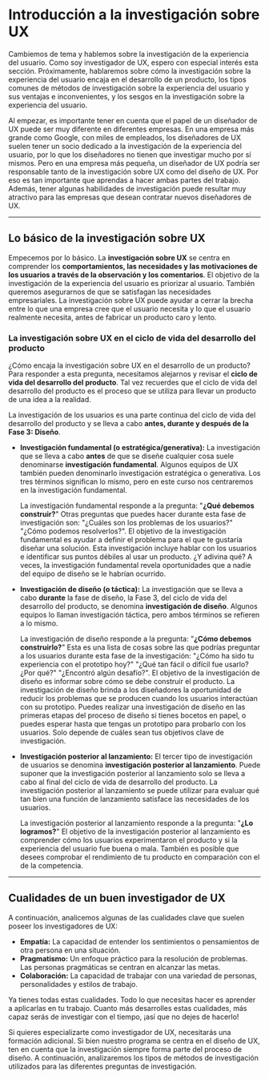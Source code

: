 # Introducción a la investigación sobre UX

Cambiemos de tema y hablemos sobre la investigación de la experiencia del usuario. Como soy investigador de UX, espero con especial interés esta sección. Próximamente, hablaremos sobre cómo la investigación sobre la experiencia del usuario encaja en el desarrollo de un producto, los tipos comunes de métodos de investigación sobre la experiencia del usuario y sus ventajas e inconvenientes, y los sesgos en la investigación sobre la experiencia del usuario.

Al empezar, es importante tener en cuenta que el papel de un diseñador de UX puede ser muy diferente en diferentes empresas. En una empresa más grande como Google, con miles de empleados, los diseñadores de UX suelen tener un socio dedicado a la investigación de la experiencia del usuario, por lo que los diseñadores no tienen que investigar mucho por sí mismos. Pero en una empresa más pequeña, un diseñador de UX podría ser responsable tanto de la investigación sobre UX como del diseño de UX. Por eso es tan importante que aprendas a hacer ambas partes del trabajo. Además, tener algunas habilidades de investigación puede resultar muy atractivo para las empresas que desean contratar nuevos diseñadores de UX.

---

## Lo básico de la investigación sobre UX

Empecemos por lo básico. La **investigación sobre UX** se centra en comprender los **comportamientos, las necesidades y las motivaciones de los usuarios a través de la observación y los comentarios**. El objetivo de la investigación de la experiencia del usuario es priorizar al usuario. También queremos asegurarnos de que se satisfagan las necesidades empresariales. La investigación sobre UX puede ayudar a cerrar la brecha entre lo que una empresa cree que el usuario necesita y lo que el usuario realmente necesita, antes de fabricar un producto caro y lento.

### La investigación sobre UX en el ciclo de vida del desarrollo del producto

¿Cómo encaja la investigación sobre UX en el desarrollo de un producto? Para responder a esta pregunta, necesitamos alejarnos y revisar el **ciclo de vida del desarrollo del producto**. Tal vez recuerdes que el ciclo de vida del desarrollo del producto es el proceso que se utiliza para llevar un producto de una idea a la realidad.

La investigación de los usuarios es una parte continua del ciclo de vida del desarrollo del producto y se lleva a cabo **antes, durante y después de la Fase 3: Diseño**.

* **Investigación fundamental (o estratégica/generativa):** La investigación que se lleva a cabo **antes** de que se diseñe cualquier cosa suele denominarse **investigación fundamental**. Algunos equipos de UX también pueden denominarlo investigación estratégica o generativa. Los tres términos significan lo mismo, pero en este curso nos centraremos en la investigación fundamental.

    La investigación fundamental responde a la pregunta: "**¿Qué debemos construir?**" Otras preguntas que puedes hacer durante esta fase de investigación son: "¿Cuáles son los problemas de los usuarios?" "¿Cómo podemos resolverlos?". El objetivo de la investigación fundamental es ayudar a definir el problema para el que te gustaría diseñar una solución. Esta investigación incluye hablar con los usuarios e identificar sus puntos débiles al usar un producto. ¿Y adivina qué? A veces, la investigación fundamental revela oportunidades que a nadie del equipo de diseño se le habrían ocurrido.

* **Investigación de diseño (o táctica):** La investigación que se lleva a cabo **durante** la fase de diseño, la Fase 3, del ciclo de vida del desarrollo del producto, se denomina **investigación de diseño**. Algunos equipos lo llaman investigación táctica, pero ambos términos se refieren a lo mismo.

    La investigación de diseño responde a la pregunta: "**¿Cómo debemos construirlo?**" Esta es una lista de cosas sobre las que podrías preguntar a los usuarios durante esta fase de la investigación: "¿Cómo ha sido tu experiencia con el prototipo hoy?" "¿Qué tan fácil o difícil fue usarlo? ¿Por qué?" "¿Encontró algún desafío?". El objetivo de la investigación de diseño es informar sobre cómo se debe construir el producto. La investigación de diseño brinda a los diseñadores la oportunidad de reducir los problemas que se producen cuando los usuarios interactúan con su prototipo. Puedes realizar una investigación de diseño en las primeras etapas del proceso de diseño si tienes bocetos en papel, o puedes esperar hasta que tengas un prototipo para probarlo con los usuarios. Solo depende de cuáles sean tus objetivos clave de investigación.

* **Investigación posterior al lanzamiento:** El tercer tipo de investigación de usuarios se denomina **investigación posterior al lanzamiento**. Puede suponer que la investigación posterior al lanzamiento solo se lleva a cabo al final del ciclo de vida de desarrollo del producto. La investigación posterior al lanzamiento se puede utilizar para evaluar qué tan bien una función de lanzamiento satisface las necesidades de los usuarios.

    La investigación posterior al lanzamiento responde a la pregunta: "**¿Lo logramos?**" El objetivo de la investigación posterior al lanzamiento es comprender cómo los usuarios experimentaron el producto y si la experiencia del usuario fue buena o mala. También es posible que desees comprobar el rendimiento de tu producto en comparación con el de la competencia.

---

## Cualidades de un buen investigador de UX

A continuación, analicemos algunas de las cualidades clave que suelen poseer los investigadores de UX:

* **Empatía:** La capacidad de entender los sentimientos o pensamientos de otra persona en una situación.
* **Pragmatismo:** Un enfoque práctico para la resolución de problemas. Las personas pragmáticas se centran en alcanzar las metas.
* **Colaboración:** La capacidad de trabajar con una variedad de personas, personalidades y estilos de trabajo.

Ya tienes todas estas cualidades. Todo lo que necesitas hacer es aprender a aplicarlas en tu trabajo. Cuanto más desarrolles estas cualidades, más capaz serás de investigar con el tiempo, ¡así que no dejes de hacerlo!

Si quieres especializarte como investigador de UX, necesitarás una formación adicional. Si bien nuestro programa se centra en el diseño de UX, ten en cuenta que la investigación siempre forma parte del proceso de diseño. A continuación, analizaremos los tipos de métodos de investigación utilizados para las diferentes preguntas de investigación.
